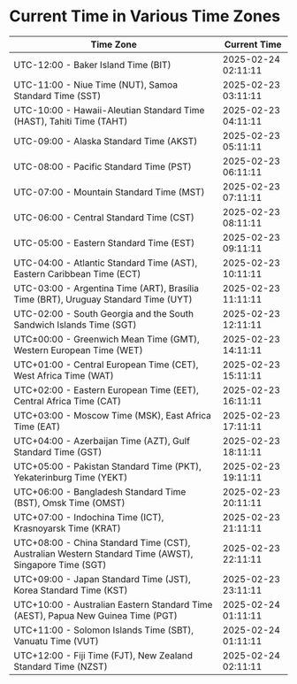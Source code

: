 # Current Time in Various Time Zones

| Time Zone | Current Time |
|-----------|--------------|
| UTC-12:00 - Baker Island Time (BIT) | 2025-02-24 02:11:11 |
| UTC-11:00 - Niue Time (NUT), Samoa Standard Time (SST) | 2025-02-23 03:11:11 |
| UTC-10:00 - Hawaii-Aleutian Standard Time (HAST), Tahiti Time (TAHT) | 2025-02-23 04:11:11 |
| UTC-09:00 - Alaska Standard Time (AKST) | 2025-02-23 05:11:11 |
| UTC-08:00 - Pacific Standard Time (PST) | 2025-02-23 06:11:11 |
| UTC-07:00 - Mountain Standard Time (MST) | 2025-02-23 07:11:11 |
| UTC-06:00 - Central Standard Time (CST) | 2025-02-23 08:11:11 |
| UTC-05:00 - Eastern Standard Time (EST) | 2025-02-23 09:11:11 |
| UTC-04:00 - Atlantic Standard Time (AST), Eastern Caribbean Time (ECT) | 2025-02-23 10:11:11 |
| UTC-03:00 - Argentina Time (ART), Brasília Time (BRT), Uruguay Standard Time (UYT) | 2025-02-23 11:11:11 |
| UTC-02:00 - South Georgia and the South Sandwich Islands Time (SGT) | 2025-02-23 12:11:11 |
| UTC±00:00 - Greenwich Mean Time (GMT), Western European Time (WET) | 2025-02-23 14:11:11 |
| UTC+01:00 - Central European Time (CET), West Africa Time (WAT) | 2025-02-23 15:11:11 |
| UTC+02:00 - Eastern European Time (EET), Central Africa Time (CAT) | 2025-02-23 16:11:11 |
| UTC+03:00 - Moscow Time (MSK), East Africa Time (EAT) | 2025-02-23 17:11:11 |
| UTC+04:00 - Azerbaijan Time (AZT), Gulf Standard Time (GST) | 2025-02-23 18:11:11 |
| UTC+05:00 - Pakistan Standard Time (PKT), Yekaterinburg Time (YEKT) | 2025-02-23 19:11:11 |
| UTC+06:00 - Bangladesh Standard Time (BST), Omsk Time (OMST) | 2025-02-23 20:11:11 |
| UTC+07:00 - Indochina Time (ICT), Krasnoyarsk Time (KRAT) | 2025-02-23 21:11:11 |
| UTC+08:00 - China Standard Time (CST), Australian Western Standard Time (AWST), Singapore Time (SGT) | 2025-02-23 22:11:11 |
| UTC+09:00 - Japan Standard Time (JST), Korea Standard Time (KST) | 2025-02-23 23:11:11 |
| UTC+10:00 - Australian Eastern Standard Time (AEST), Papua New Guinea Time (PGT) | 2025-02-24 01:11:11 |
| UTC+11:00 - Solomon Islands Time (SBT), Vanuatu Time (VUT) | 2025-02-24 01:11:11 |
| UTC+12:00 - Fiji Time (FJT), New Zealand Standard Time (NZST) | 2025-02-24 02:11:11 |
